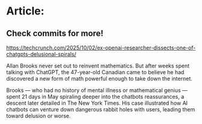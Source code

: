 # Article:

## Check commits for more!
https://techcrunch.com/2025/10/02/ex-openai-researcher-dissects-one-of-chatgpts-delusional-spirals/

Allan Brooks never set out to reinvent mathematics. But after weeks spent talking with ChatGPT, the 47-year-old Canadian came to believe he had discovered a new form of math powerful enough to take down the internet.

Brooks — who had no history of mental illness or mathematical genius — spent 21 days in May spiraling deeper into the chatbots reassurances, a descent later detailed in The New York Times. His case illustrated how AI chatbots can venture down dangerous rabbit holes with users, leading them toward delusion or worse.